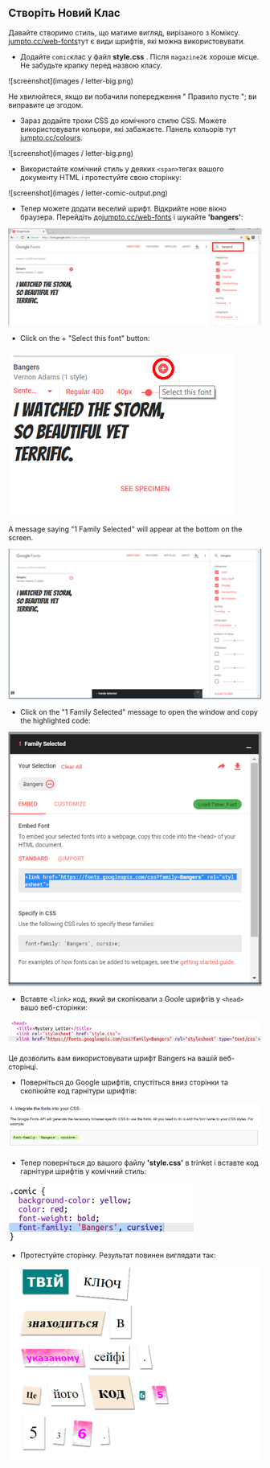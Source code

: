 ## Створіть Новий Клас

Давайте створимо стиль, що матиме вигляд, вирізаного з Коміксу. <a href="http://jumpto.cc/web-fonts" target="_blank">jumpto.cc/web-fonts</a>тут є види шрифтів, які можна використовувати.

+ Додайте `comic`клас у файл **style.css** . Після `magazine2`є хороше місце. Не забудьте крапку перед назвою класу. 

![screenshot](images / letter-big.png)

Не хвилюйтеся, якщо ви побачили попередження " Правило пусте "; ви виправите це згодом.

+ Зараз додайте трохи CSS до комічного стилю CSS. Можете використовувати кольори, які забажаєте. Панель кольорів тут <a href="http://jumpto.cc/colours" target="_blank">jumpto.cc/colours</a>.

![screenshot](images / letter-big.png)

+ Використайте комічний стиль у деяких `<span>`тегах вашого документу HTML і протестуйте свою сторінку:

![screenshot](images / letter-comic-output.png)

+ Тепер можете додати веселий шрифт. Відкрийте нове вікно браузера. Перейдіть до<a href="http://jumpto.cc/web-fonts" target="_blank">jumpto.cc/web-fonts</a> і шукайте **'bangers'**:

![screenshot](images/letter-gfonts-1-annotated.png)

+ Click on the + "Select this font" button:

![screenshot](images/letter-gfonts-2-annotated.png)

A message saying "1 Family Selected" will appear at the bottom on the screen.

![скріншот](images/letter-gfonts-3.png)

+ Click on the "1 Family Selected" message to open the window and copy the highlighted code:

![screenshot](images/letter-gfonts-4.png)

+ Вставте `<link>` код, який ви скопіювали з Goole шрифтів у `<head>` вашо веб-сторінки:

![скріншот](images/letter-fonts-head.png)

Це дозволить вам використовувати шрифт Bangers на вашій веб-сторінці.

+ Поверніться до Google шрифтів, спустіться вниз сторінки та скопіюйте код гарнітури шрифтів:

![screenshot](images/letter-fonts-bangers.png)

+ Тепер поверніться до вашого файлу **'style.css'** в trinket і вставте код гарнітури шрифтів у комічний стиль:

![screenshot](images/letter-fonts-comic.png)

+ Протестуйте сторінку. Результат повинен виглядати так: 

![скріншот](images/letter-fonts-output.png)